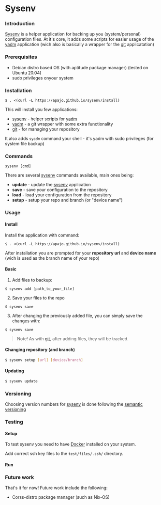 Sysenv
============

### Introduction

[Sysenv](https://github.com/apajo/sysenv) is a helper application for backing up you (system/personal) configuration files.
At it's core, it adds some scripts for easier usage of the [yadm](https://github.com/TheLocehiliosan/yadm/) application (wich also is basically a wrapper for the [git](https://github.com/git/git) applicatation)

### Prerequisites

* Debian distro based OS (with aptitude package manager) (tested on Ubuntu 20.04)
* sudo privileges onyour system

### Installation

```shell
$ . <(curl -L https://apajo.github.io/sysenv/install)
```

This will install you few applications:
* [sysenv](https://github.com/apajo/sysenv) - helper scripts for [yadm](https://github.com/TheLocehiliosan/yadm/)
* [yadm](https://github.com/TheLocehiliosan/yadm/) - a git wrapper with some extra functionality
* [git](https://github.com/git/git) - for managing your repository


It also adds `syadm` command your shell - it's yadm with sudo privileges (for system file backup)

### Commands

`sysenv [cmd]`

There are several [sysenv](https://github.com/apajo/sysenv) commands available, main ones being:
* __update__ - update the [sysenv](https://github.com/apajo/sysenv) application
* __save__ - save your configuration to the repository
* __load__ - load your configuration from the repository
* __setup__ - setup your repo and branch (or "device name")

### Usage

#### Install

Install the application with command:
```shell
$ . <(curl -L https://apajo.github.io/sysenv/install)
```

After installation you are prompted for your __repository url__ and __device name__ (wich is used as the branch name of your repo)

#### Basic

1) Add files to backup:
```shell
$ sysenv add [path_to_your_file]
```

2) Save your files to the repo
```shell
$ sysenv save
```

3) After changing the previously added file, you can simply save the changes with:
```shell
$ sysenv save
```

> Note! As with [git](https://github.com/git/git), after adding files, they will be tracked.

#### Changing repository (and branch)
```bash
$ sysenv setup [url] [device/branch]
```

#### Updating 

```bash
$ sysenv update
```

### Versioning

Choosing version numbers for [sysenv](https://github.com/apajo/sysenv) is done following the [semantic versioning](https://semver.org/)

### Testing

#### Setup

To test sysenv you need to have [Docker](https://github.com/jenkinsci/docker) installed on your system.

Add correct ssh key files to the `test/files/.ssh/` directory.

#### Run


### Future work

That's it for now! Future work include the following:

* Corss-distro package manager (such as Nix-OS)
